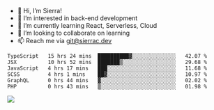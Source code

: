 - 👋 Hi, I’m Sierra!
- 👀 I’m interested in back-end development
- 🌱 I’m currently learning React, Serverless, Cloud
- 💞️ I’m looking to collaborate on learning
- 📫 Reach me via git@sierrac.dev

<!--START_SECTION:waka-->

```text
TypeScript   15 hrs 24 mins  ██████████▓░░░░░░░░░░░░░░   42.07 %
JSX          10 hrs 52 mins  ███████▒░░░░░░░░░░░░░░░░░   29.68 %
JavaScript   4 hrs 17 mins   ███░░░░░░░░░░░░░░░░░░░░░░   11.68 %
SCSS         4 hrs 1 mins    ██▓░░░░░░░░░░░░░░░░░░░░░░   10.97 %
GraphQL      0 hrs 44 mins   ▓░░░░░░░░░░░░░░░░░░░░░░░░   02.02 %
PHP          0 hrs 43 mins   ▒░░░░░░░░░░░░░░░░░░░░░░░░   01.98 %
```

<!--END_SECTION:waka-->


![](https://hit.yhype.me/github/profile?user_id=7351311)

